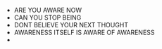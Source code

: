- ARE YOU AWARE NOW
- CAN YOU STOP BEING
- DONT BELIEVE YOUR NEXT THOUGHT
- AWARENESS ITSELF IS AWARE OF AWARENESS
- 
